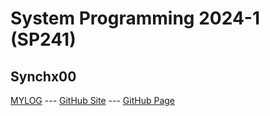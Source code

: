 ---
---
# System Programming 2024-1 (SP241)

## Synchx00

[MYLOG](TXT/mylog.txt) --- [GitHub Site](https://github.com/Synchx00/sp241/) --- [GitHub Page](https://synchx00.github.io/sp241/) 
